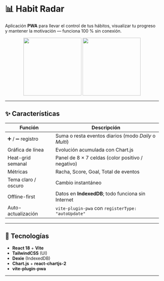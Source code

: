 # 📊 Habit Radar

Aplicación **PWA** para llevar el control de tus hábitos, visualizar tu progreso
y mantener la motivación — funciona 100 % sin conexión.

<p align="center">
  <img src="docs/screen-light.png" width="190">
  <img src="docs/screen-dark.png" width="190">
</p>

---

## ✨ Características

| Función | Descripción |
|---------|-------------|
| ➕ / ➖ registro | Suma o resta eventos diarios (modo *Daily* o *Multi*) |
| Gráfica de línea | Evolución acumulada con Chart.js |
| Heat-grid semanal | Panel de 8 × 7 celdas (color positivo / negativo) |
| Métricas | Racha, Score, Goal, Total de eventos |
| Tema claro / oscuro | Cambio instantáneo |
| Offline-first | Datos en **IndexedDB**; todo funciona sin Internet |
| Auto-actualización | `vite-plugin-pwa` con `registerType: "autoUpdate"` |

---

## 🔧 Tecnologías

* **React 18** + **Vite**
* **TailwindCSS** (UI)
* **Dexie** (IndexedDB)
* **Chart.js** + **react-chartjs-2**
* **vite-plugin-pwa**

---
